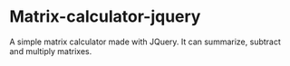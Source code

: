 # Matrix-calculator-jquery
A simple matrix calculator made with JQuery.
It can summarize, subtract and multiply matrixes.
